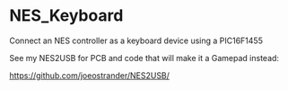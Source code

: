 # NES_Keyboard

Connect an NES controller as a keyboard device using a PIC16F1455

See my NES2USB for PCB and code that will make it a Gamepad instead:

https://github.com/joeostrander/NES2USB/